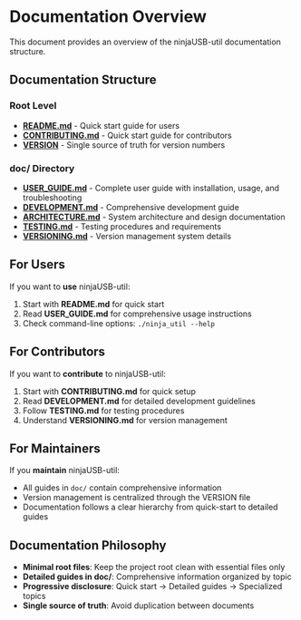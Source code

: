 # Documentation Overview

This document provides an overview of the ninjaUSB-util documentation structure.

## Documentation Structure

### Root Level

- **[README.md](../README.md)** - Quick start guide for users
- **[CONTRIBUTING.md](../CONTRIBUTING.md)** - Quick start guide for contributors
- **[VERSION](../VERSION)** - Single source of truth for version numbers

### doc/ Directory

- **[USER_GUIDE.md](USER_GUIDE.md)** - Complete user guide with installation,
  usage, and troubleshooting
- **[DEVELOPMENT.md](DEVELOPMENT.md)** - Comprehensive development guide
- **[ARCHITECTURE.md](ARCHITECTURE.md)** - System architecture and design
  documentation
- **[TESTING.md](TESTING.md)** - Testing procedures and requirements
- **[VERSIONING.md](VERSIONING.md)** - Version management system details

## For Users

If you want to **use** ninjaUSB-util:

1. Start with **README.md** for quick start
2. Read **USER_GUIDE.md** for comprehensive usage instructions
3. Check command-line options: `./ninja_util --help`

## For Contributors

If you want to **contribute** to ninjaUSB-util:

1. Start with **CONTRIBUTING.md** for quick setup
2. Read **DEVELOPMENT.md** for detailed development guidelines
3. Follow **TESTING.md** for testing procedures
4. Understand **VERSIONING.md** for version management

## For Maintainers

If you **maintain** ninjaUSB-util:

- All guides in `doc/` contain comprehensive information
- Version management is centralized through the VERSION file
- Documentation follows a clear hierarchy from quick-start to detailed guides

## Documentation Philosophy

- **Minimal root files**: Keep the project root clean with essential files only
- **Detailed guides in doc/**: Comprehensive information organized by topic
- **Progressive disclosure**: Quick start → Detailed guides → Specialized topics
- **Single source of truth**: Avoid duplication between documents
